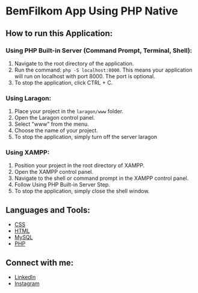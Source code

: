 # BemFilkom App Using PHP Native

## How to run this Application:

### Using PHP Built-in Server (Command Prompt, Terminal, Shell):

1. Navigate to the root directory of the application.
2. Run the command: `php -S localhost:8000`.
   This means your application will run on localhost with port 8000.
   The port is optional.
3. To stop the application, click CTRL + C.

### Using Laragon:

1. Place your project in the `laragon/www` folder.
2. Open the Laragon control panel.
3. Select "www" from the menu.
4. Choose the name of your project.
5. To stop the application, simply turn off the server laragon

### Using XAMPP:

1. Position your project in the root directory of XAMPP.
2. Open the XAMPP control panel.
3. Navigate to the shell or command prompt in the XAMPP control panel.
4. Follow Using PHP Built-in Server Step.
5. To stop the application, simply close the shell window.

## Languages and Tools:

- [CSS](https://www.w3schools.com/css/)
- [HTML](https://www.w3.org/html/)
- [MySQL](https://www.mysql.com/)
- [PHP](https://www.php.net)

## Connect with me:

- [LinkedIn](https://linkedin.com/in/fikrinoorarafah)
- [Instagram](https://instagram.com/fnrafa_)
